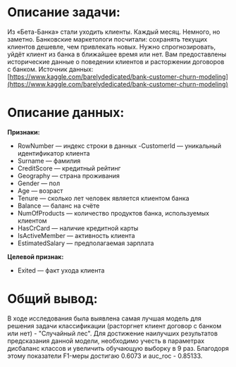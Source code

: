 # Описание задачи: 
Из «Бета-Банка» стали уходить клиенты. Каждый месяц. Немного, но заметно. Банковские маркетологи посчитали: сохранять текущих клиентов дешевле, чем привлекать новых.
Нужно спрогнозировать, уйдёт клиент из банка в ближайшее время или нет. Вам предоставлены исторические данные о поведении клиентов и расторжении договоров с банком. 
Источник данных: [https://www.kaggle.com/barelydedicated/bank-customer-churn-modeling](https://www.kaggle.com/barelydedicated/bank-customer-churn-modeling)

# Описание данных: 
**Признаки:**
- RowNumber — индекс строки в данных
-CustomerId — уникальный идентификатор клиента
- Surname — фамилия
- CreditScore — кредитный рейтинг
- Geography — страна проживания
- Gender — пол
- Age — возраст
- Tenure — сколько лет человек является клиентом банка
- Balance — баланс на счёте
- NumOfProducts — количество продуктов банка, используемых клиентом
- HasCrCard — наличие кредитной карты
- IsActiveMember — активность клиента
- EstimatedSalary — предполагаемая зарплата

**Целевой признак:**
- Exited — факт ухода клиента

# Общий вывод: 
В ходе исследования была выявлена самая лучшая модель для решения задачи классификации (расторгнет клиент договор с банком или нет) - "Случайный лес". Для достижение наилучших результатов предсказания данной модели, необходимо учесть в параметрах дисбаланс классов и увеличить обучающую выборку в 9 раз. Благодоря этому показатели F1-меры достигаю 0.6073 и auc_roc - 0.85133. 
